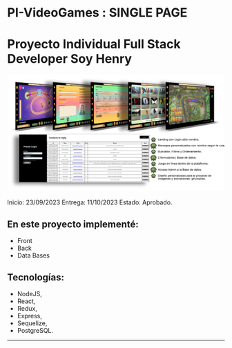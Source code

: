 # PI-VideoGames : SINGLE PAGE
<h1>Proyecto Individual Full Stack Developer Soy Henry</h1>
<img src=./imagen_presentacion.jpg alt= "proyecto" />

Inicio: 23/09/2023
Entrega: 11/10/2023
Estado: Aprobado.

<h2>En este proyecto implementé:</h2>
<ul>
<li>Front </li>
<li>Back</li>
<li>Data Bases</li>
</ul>

<h2>Tecnologías:</h2>
<ul>
<li>NodeJS,</li>
<li>React,</li>
<li>Redux,</li>
<li>Express,</li>
<li>Sequelize,</li>
<li>PostgreSQL.</li>
</ul>

***************************************************************************

  

